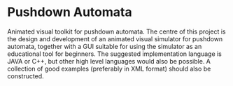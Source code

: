 # Pushdown Automata

Animated visual toolkit for pushdown automata.
The centre of this project is the design and development of an animated visual simulator for pushdown automata, together with a GUI suitable for using the simulator as an educational tool for beginners. The suggested implementation language is JAVA or C++, but other high level languages would also be possible. A collection of good examples (preferably in XML format) should also be constructed.